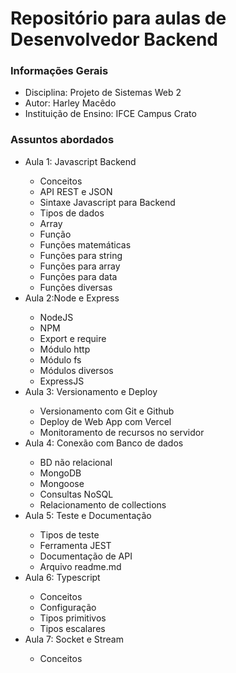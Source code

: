<h1>Repositório para aulas de Desenvolvedor Backend</h1>

<h3>Informações Gerais</h3>
<ul>
    <li>Disciplina: Projeto de Sistemas Web 2</li>
    <li>Autor: Harley Macêdo</li>
    <li>Instituição de Ensino: IFCE Campus Crato</li>
</ul>

<h3>Assuntos abordados</h3>
<ul>
    <li>Aula 1: Javascript Backend</li>
        <ul>
            <li>Conceitos</li>
            <li>API REST e JSON</li>
            <li>Sintaxe Javascript para Backend</li>
            <li>Tipos de dados</li>
            <li>Array</li>
            <li>Função</li>
            <li>Funções matemáticas</li>
            <li>Funções para string</li>
            <li>Funções para array</li>
            <li>Funções para data</li>
            <li>Funções diversas</li>
        </ul>
    <li>Aula 2:Node e Express</li>
        <ul>
            <li>NodeJS</li>
            <li>NPM</li>
            <li>Export e require</li>
            <li>Módulo http</li>
            <li>Módulo fs</li>
            <li>Módulos diversos</li>
            <li>ExpressJS</li>
        </ul>
    <li>Aula 3: Versionamento e Deploy</li>
        <ul>
            <li>Versionamento com Git e Github</li>
            <li>Deploy de Web App com Vercel</li>
            <li>Monitoramento de recursos no servidor</li>
        </ul>
    <li>Aula 4: Conexão com Banco de dados</li>
        <ul>
            <li>BD não relacional</li>
            <li>MongoDB</li>
            <li>Mongoose</li>
            <li>Consultas NoSQL</li>
            <li>Relacionamento de collections</li>
        </ul>
    <li>Aula 5: Teste e Documentação</li>
        <ul>
            <li>Tipos de teste</li>
            <li>Ferramenta JEST</li>
            <li>Documentação de API</li>
            <li>Arquivo readme.md</li>
        </ul>
    <li>Aula 6: Typescript</li>
         <ul>
            <li>Conceitos</li>
            <li>Configuração</li>
            <li>Tipos primitivos</li>
            <li>Tipos escalares</li>
        </ul>
    <li>Aula 7: Socket e Stream</li>
        <ul>
            <li>Conceitos</li>
        </ul>
</ul>